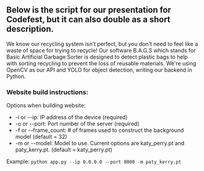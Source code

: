 ## Below is the script for our presentation for Codefest, but it can also double as a short description.
We know our recycling system isn't perfect, but you don't need to feel like a waste of space for trying to recycle! Our software B.A.G.S which stands for Basic Artificial Garbage Sorter is designed to detect plastic bags to help with sorting recycling to prevent the loss of reusable materials. We're using OpenCV as our API and YOLO for object detection, writing our backend in Python.

### Website build instructions:

Options when building website:
* -i or --ip: IP address of the device (required) 
* -o or --port: Port number of the server (required)
* -f or --frame_count: # of frames used to construct the background model (default = 32)
* -m or --model: Model to use. Current options are katy_perry.pt and paty_kerry.pt. (default = katy_perry.pt)

Example: `python app.py --ip 0.0.0.0 --port 8000 -m paty_kerry.pt`